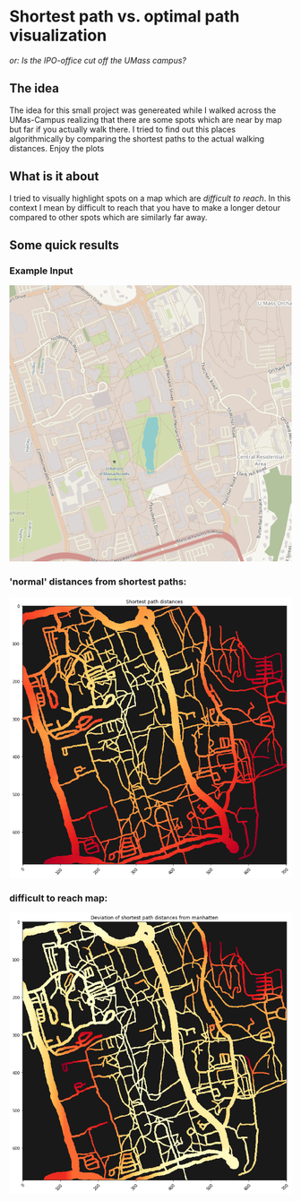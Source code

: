 # Shortest path vs. optimal path visualization 
_or:_  *Is the IPO-office cut off the UMass campus?*

## The idea
The idea for this small project was genereated while I walked across the UMas-Campus realizing that there are some spots which are near by map but far if you actually walk there. I tried to find out this places algorithmically by comparing the shortest paths to the actual walking distances. Enjoy the plots

## What is it about
I tried to visually highlight spots on a map which are _difficult to reach_. In this context I mean by difficult to reach that you have to make a longer detour compared to other spots which are similarly far away.

## Some quick results

### Example Input  
![input](https://raw.githubusercontent.com/baurls/Shortest-path-vs.-optimal-path-visualization/master/map_umass.png "Normal distances")

### 'normal' distances from shortest paths:  
![normal_distances](https://raw.githubusercontent.com/baurls/Shortest-path-vs.-optimal-path-visualization/master/results/from_campus_center_shortest.png "Normal distances")

### difficult to reach map:  
![normal_distances](https://raw.githubusercontent.com/baurls/Shortest-path-vs.-optimal-path-visualization/master/results/from_north_west_deviance.png "Normal distances")
